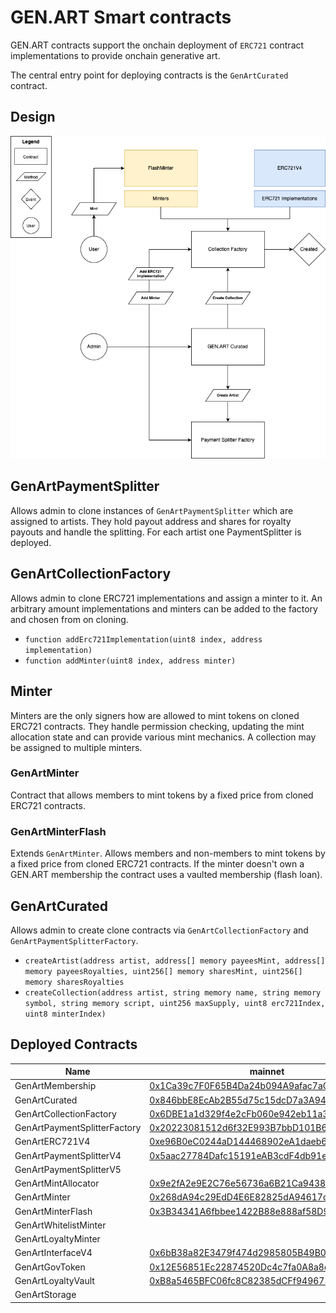 # GEN.ART Smart contracts

GEN.ART contracts support the onchain deployment of `ERC721` contract implementations to provide onchain generative art.

The central entry point for deploying contracts is the `GenArtCurated` contract.

## Design

![gen.art](design.png "GEN.ART smart contract design")

## GenArtPaymentSplitter

Allows admin to clone instances of `GenArtPaymentSplitter` which are assigned to artists.
They hold payout address and shares for royalty payouts and handle the splitting. For each artist one PaymentSplitter is deployed.

## GenArtCollectionFactory

Allows admin to clone ERC721 implementations and assign a minter to it. An arbitrary amount implementations and minters can be added to the factory and chosen from on cloning.

- `function addErc721Implementation(uint8 index, address implementation)`
- `function addMinter(uint8 index, address minter)`

## Minter

Minters are the only signers how are allowed to mint tokens on cloned ERC721 contracts. They handle permission checking, updating the mint allocation state and can provide various mint mechanics. A collection may be assigned to multiple minters.

### GenArtMinter

Contract that allows members to mint tokens by a fixed price from cloned ERC721 contracts.

### GenArtMinterFlash

Extends `GenArtMinter`. Allows members and non-members to mint tokens by a fixed price from cloned ERC721 contracts. If the minter doesn't own a GEN.ART membership the contract uses a vaulted membership (flash loan).

## GenArtCurated

Allows admin to create clone contracts via `GenArtCollectionFactory` and `GenArtPaymentSplitterFactory`.

- `createArtist(address artist, address[] memory payeesMint, address[] memory payeesRoyalties, uint256[] memory sharesMint, uint256[] memory sharesRoyalties `
- `createCollection(address artist, string memory name, string memory symbol, string memory script, uint256 maxSupply, uint8 erc721Index, uint8 minterIndex)`

## Deployed Contracts

| Name                         | mainnet                                                                                                               | goerli                                                                                                                                                               |
| ---------------------------- | --------------------------------------------------------------------------------------------------------------------- | -------------------------------------------------------------------------------------------------------------------------------------------------------------------- |
| GenArtMembership               | [0x1Ca39c7F0F65B4Da24b094A9afac7aCf626B7f38](https://etherscan.io/address/0x1Ca39c7F0F65B4Da24b094A9afac7aCf626B7f38) | [0x8E0414D4714fA11DC7c6F6ff80f19B2b555FcD06](https://goerli.etherscan.io/address/0x8E0414D4714fA11DC7c6F6ff80f19B2b555FcD06)                                         |
| GenArtCurated                | [0x846bbE8EcAb2B55d75c15dcD7a3A943365a85Cf7](https://etherscan.io/address/0x846bbE8EcAb2B55d75c15dcD7a3A943365a85Cf7) | [0xA0218F26260D84eEfC385769516342d9b589dc5B](https://goerli.etherscan.io/address/0xA0218F26260D84eEfC385769516342d9b589dc5B)                                         |
| GenArtCollectionFactory      | [0x6DBE1a1d329f4e2cFb060e942eb11a332420Fc0e](https://etherscan.io/address/0x6DBE1a1d329f4e2cFb060e942eb11a332420Fc0e) | [0xd818F23De2436c80f28fC2FB444C531417c8b637](https://goerli.etherscan.io/address/0xd818F23De2436c80f28fC2FB444C531417c8b637)                                         |
| GenArtPaymentSplitterFactory | [0x20223081512d6f32E993B7bbD101B61F36DC4e6E](https://etherscan.io/address/0x20223081512d6f32E993B7bbD101B61F36DC4e6E) | [0xfe8BcC8e94603c7e46CA8347e9284C7CdC45742E](https://goerli.etherscan.io/address/0xfe8BcC8e94603c7e46CA8347e9284C7CdC45742E)                                         |
| GenArtERC721V4               | [0xe96B0eC0244aD144468902eA1daeb6297ed5b708](https://etherscan.io/address/0xe96B0eC0244aD144468902eA1daeb6297ed5b708) | [0x2DA758a91F94c9c32269bE5772E82262E64F7113](https://goerli.etherscan.io/address/0x2DA758a91F94c9c32269bE5772E82262E64F7113)                                         |
| GenArtPaymentSplitterV4      | [0x5aac27784Dafc15191eAB3cdF4db91e7dF9CC830](https://etherscan.io/address/0x5aac27784Dafc15191eAB3cdF4db91e7dF9CC830) | [0xd2baebC0d616C64Ff870dE3Bb345238cb93a26Bb](https://goerli.etherscan.io/address/0xd2baebC0d616C64Ff870dE3Bb345238cb93a26Bb)                                         |
| GenArtPaymentSplitterV5      |  | [0x5aFc19450eA7AaE7f1845B795B17136d39b48Cfd](https://goerli.etherscan.io/address/0x5aFc19450eA7AaE7f1845B795B17136d39b48Cfd)                                         |
| GenArtMintAllocator          | [0x9e2fA2e9E2C76e56736a6B21Ca94389846EA2553](https://etherscan.io/address/0x9e2fA2e9E2C76e56736a6B21Ca94389846EA2553) | [0x420Dfd6d37dDaB4707B1363602eDDeC49B482D75](https://goerli.etherscan.io/address/0x420Dfd6d37dDaB4707B1363602eDDeC49B482D75)                                         |
| GenArtMinter                 | [0x268dA94c29EdD4E6E82825dA94617dAE2eB6FD47](https://etherscan.io/address/0x268dA94c29EdD4E6E82825dA94617dAE2eB6FD47) | [0x02102D9698Ba85d89Ff16A458e474832022c52cd](https://goerli.etherscan.io/address/0x02102D9698Ba85d89Ff16A458e474832022c52cd)                                         |
| GenArtMinterFlash            | [0x3B34341A6fbbee1422B88e888af58D958B41c888](https://etherscan.io/address/0x3B34341A6fbbee1422B88e888af58D958B41c888) | [0xc8d342d855e75F6913618C7BFFe3c52DB4caC9a3](https://goerli.etherscan.io/address/0xc8d342d855e75F6913618C7BFFe3c52DB4caC9a3)                                         |
| GenArtWhitelistMinter        |  | [0xF63E470433FbD333c4a4BC6dB32a152C5a07f170](https://goerli.etherscan.io/address/0xF63E470433FbD333c4a4BC6dB32a152C5a07f170) |
| GenArtLoyaltyMinter        |  | [0x98cE107F8f1Bf8167eF88c5f14BC3E9d954D7e19](https://goerli.etherscan.io/address/0x98cE107F8f1Bf8167eF88c5f14BC3E9d954D7e19) |
| GenArtInterfaceV4        | [0x6bB38a82E3479f474d2985805B49B04881d8203c](https://etherscan.io/address/0x6bb38a82e3479f474d2985805b49b04881d8203c) | [0x44897375074ccd9d99f6c08e61adeab4a3910723](https://goerli.etherscan.io/address/0x44897375074ccd9d99f6c08e61adeab4a3910723) |
| GenArtGovToken        | [0x12E56851Ec22874520Dc4c7fa0A8a8d7DBa1BaC8](https://etherscan.io/address/0x12E56851Ec22874520Dc4c7fa0A8a8d7DBa1BaC8) | [0xcee4b255a5c4644f5052f728200903a729d75084](https://goerli.etherscan.io/address/0xcee4b255a5c4644f5052f728200903a729d75084) |
| GenArtLoyaltyVault        | [0xB8a5465BFC06fc8C82385dCFf949673D7b068D1a](https://etherscan.io/address/0xb8a5465bfc06fc8c82385dcff949673d7b068d1a) | [0xa956bE20b31DB59f78d640d4Df188600dF72B069](https://goerli.etherscan.io/address/0xa956bE20b31DB59f78d640d4Df188600dF72B069) |
| GenArtStorage        |  | [0x802104eAB554C716cf2014d55aE968C06f0b8ec8](https://goerli.etherscan.io/address/0x802104eAB554C716cf2014d55aE968C06f0b8ec8) |
